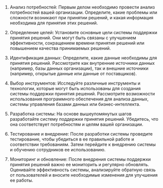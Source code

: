 1. Анализ потребностей: Первым делом необходимо провести анализ потребностей вашей организации. Определите, какие проблемы или сложности возникают при принятии решений, и какая информация необходима для принятия этих решений.

2. Определение целей: Установите основные цели системы поддержки принятия решений. Они могут быть связаны с улучшением эффективности, сокращением времени принятия решений или повышением качества принимаемых решений.

3. Идентификация данных: Определите, какие данные необходимы для принятия решений. Рассмотрите как внутренние источники данных (например, базы данных организации), так и внешние источники (например, открытые данные или данные от поставщиков).

4. Выбор инструментов: Исследуйте различные инструменты и технологии, которые могут быть использованы для создания системы поддержки принятия решений. Рассмотрите возможности использования программного обеспечения для анализа данных, системы управления базами данных или бизнес-интеллекта.

5. Разработка системы: На основе вышеупомянутых шагов разработайте систему поддержки принятия решений. Убедитесь, что она соответствует потребностям и целям вашей организации.

6. Тестирование и внедрение: После разработки системы проведите тестирование, чтобы убедиться в ее правильной работе и соответствии требованиям. Затем перейдите к внедрению системы и обучению сотрудников ее использованию.

7. Мониторинг и обновление: После внедрения системы поддержки принятия решений важно ее мониторить и регулярно обновлять. Оценивайте эффективность системы, анализируйте обратную связь от пользователей и вносите необходимые изменения для улучшения ее работы.